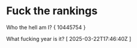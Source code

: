 # Fuck the rankings

Who the hell am I?
{ 10445754 }

What fucking year is it?
[ 2025-03-22T17:46:40Z ]
